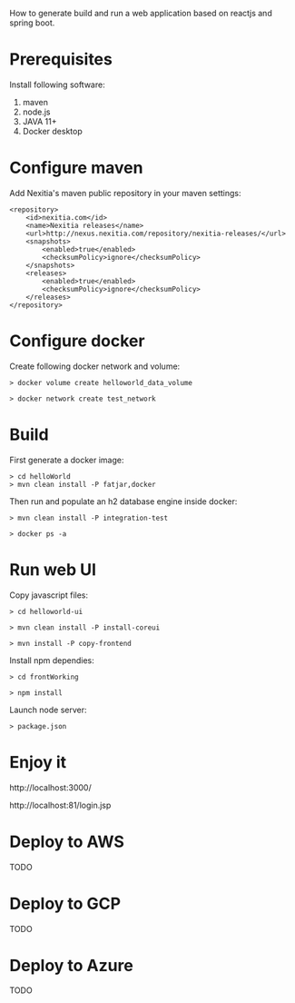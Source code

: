 

How to generate build and run a web application based on reactjs and spring boot.


# Prerequisites

Install following software:

1. maven
2. node.js
3. JAVA 11+
4. Docker desktop
 
 
# Configure maven

Add Nexitia's maven public repository in your maven settings:


```
<repository>
	<id>nexitia.com</id>
	<name>Nexitia releases</name>
	<url>http://nexus.nexitia.com/repository/nexitia-releases/</url>
	<snapshots>
		<enabled>true</enabled>
		<checksumPolicy>ignore</checksumPolicy>
	</snapshots>
	<releases>
		<enabled>true</enabled>
		<checksumPolicy>ignore</checksumPolicy>
	</releases>
</repository>
```
 
# Configure docker

Create following docker network and volume:

```
> docker volume create helloworld_data_volume

> docker network create test_network

```

# Build

First generate a docker image:

```
> cd helloWorld
> mvn clean install -P fatjar,docker
```

Then run and populate an h2 database engine inside docker: 

```
> mvn clean install -P integration-test

> docker ps -a

```


# Run web UI

Copy javascript files:

```
> cd helloworld-ui

> mvn clean install -P install-coreui

> mvn install -P copy-frontend

```

Install npm dependies:

```
> cd frontWorking

> npm install
```


Launch node server:

```
> package.json

```


# Enjoy it

http://localhost:3000/

http://localhost:81/login.jsp


# Deploy to AWS

TODO

# Deploy to GCP

TODO

# Deploy to Azure

TODO



